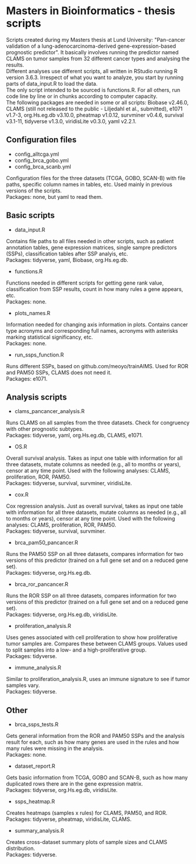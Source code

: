 # Masters in Bioinformatics - thesis scripts

Scripts created during my Masters thesis at Lund University: "Pan-cancer validation of a lung-adenocarcinoma-derived gene-expression-based prognostic predictor". It basically involves running the predictor named CLAMS on tumor samples from 32 different cancer types and analysing the results.  
Different analyses use different scripts, all written in RStudio running R version 3.6.3. Irrespect of what you want to analyze, you start by running parts of data_input.R to load the data.  
The only script intended to be sourced is functions.R. For all others, run code line by line or in chunks according to computer capacity.  
The following packages are needed in some or all scripts: Biobase v2.46.0, CLAMS (still not released to the public - Liljedahl et al., submitted), e1071 v1.7-3, org.Hs.eg.db v3.10.0, pheatmap v1.0.12, survminer v0.4.6, survival v3.1-11, tidyverse v1.3.0, viridisLite v0.3.0, yaml v2.2.1.  

## Configuration files

* config_alltcga.yml  
* config_brca_gobo.yml  
* config_brca_scanb.yml  

Configuration files for the three datasets (TCGA, GOBO, SCAN-B) with file paths, specific column names in tables, etc. Used mainly in previous versions of the scripts.  
Packages: none, but yaml to read them.

## Basic scripts

* data_input.R

Contains file paths to all files needed in other scripts, such as patient annotation tables, gene expression matrices, single sampre predictors (SSPs), classification tables after SSP analyis, etc.  
Packages: tidyverse, yaml, Biobase, org.Hs.eg.db.  

* functions.R

Functions needed in different scripts for getting gene rank value, classification from SSP results, count in how many rules a gene appears, etc.  
Packages: none.  

* plots_names.R

Information needed for changing axis information in plots. Contains cancer type acronyms and corresponding full names, acronyms with asterisks marking statistical significancy, etc.  
Packages: none.  

* run_ssps_function.R

Runs different SSPs, based on github.com/meoyo/trainAIMS. Used for ROR and PAM50 SSPs, CLAMS does not need it.  
Packages: e1071.  

## Analysis scripts

* clams_pancancer_analysis.R

Runs CLAMS on all samples from the three datasets. Check for congruency with other prognostic subtypes.  
Packages: tidyverse, yaml, org.Hs.eg.db, CLAMS, e1071.  

* OS.R

Overall survival analysis. Takes as input one table with information for all three datasets, mutate columns as needed (e.g., all to months or years), censor at any time point. Used with the following analyses: CLAMS, proliferation, ROR, PAM50.  
Packages: tidyverse, survival, survminer, viridisLite.  

* cox.R

Cox regression analysis. Just as overall survival, takes as input one table with information for all three datasets, mutate columns as needed (e.g., all to months or years), censor at any time point. Used with the following analyses: CLAMS, proliferation, ROR, PAM50.  
Packages: tidyverse, survival, survminer.  


* brca_pam50_pancancer.R

Runs the PAM50 SSP on all three datasets, compares information for two versions of this predictor (trained on a full gene set and on a reduced gene set).  
Packages: tidyverse, org.Hs.eg.db.  

* brca_ror_pancancer.R

Runs the ROR SSP on all three datasets, compares information for two versions of this predictor (trained on a full gene set and on a reduced gene set).  
Packages: tidyverse, org.Hs.eg.db, viridisLite.  

* proliferation_analysis.R

Uses genes associated with cell proliferation to show how proliferative tumor samples are. Compares these between CLAMS groups. Values used to split samples into a low- and a high-proliferative group.  
Packages: tidyverse.  

* immune_analysis.R

Similar to proliferation_analysis.R, uses an immune signature to see if tumor samples vary.  
Packages: tidyverse.  


## Other

* brca_ssps_tests.R

Gets general information from the ROR and PAM50 SSPs and the analysis result for each, such as how many genes are used in the rules and how many rules were missing in the analysis.  
Packages: none.  

* dataset_report.R

Gets basic information from TCGA, GOBO and SCAN-B, such as how many duplicated rows there are in the gene expression matrix.  
Packages: tidyverse, org.Hs.eg.db, viridisLite.  

* ssps_heatmap.R

Creates heatmaps (samples x rules) for CLAMS, PAM50, and ROR.  
Packages: tidyverse, pheatmap, viridisLite, CLAMS.

* summary_analysis.R

Creates cross-dataset summary plots of sample sizes and CLAMS distribution.  
Packages: tidyverse.   
